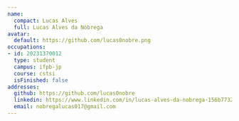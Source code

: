 ```yaml
---
name:
  compact: Lucas Alves
  full: Lucas Alves da Nóbrega
avatar:
  default: https://github.com/lucas0nobre.png
occupations:
- id: 20231370012
  type: student
  campus: ifpb-jp
  course: cstsi
  isFinished: false
addresses:
  github: https://github.com/lucas0nobre
  linkedin: https://www.linkedin.com/in/lucas-alves-da-nobrega-156b77326
  email: nobregalucas017@gmail.com
---
```

